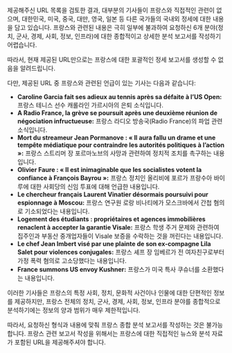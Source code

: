 제공해주신 URL 목록을 검토한 결과, 대부분의 기사들이 프랑스와 직접적인 관련이 없으며, 대한민국, 미국, 중국, 대만, 영국, 일본 등 다른 국가들의 국내외 정세에 대한 내용을 담고 있습니다. 프랑스와 관련된 내용은 극히 일부에 불과하여 요청하신 6개 분야(정치, 군사, 경제, 사회, 정보, 인프라)에 대한 종합적이고 상세한 분석 보고서를 작성하기 어렵습니다.

따라서, 현재 제공된 URL만으로는 프랑스에 대한 포괄적인 정세 보고서를 생성할 수 없음을 알려드립니다.

다만, 제공된 URL 중 프랑스와 관련된 언급이 있는 기사는 다음과 같습니다:

*   **Caroline Garcia fait ses adieux au tennis après sa défaite à l’US Open:** 프랑스 테니스 선수 캐롤라인 가르시아의 은퇴 소식입니다.
*   **A Radio France, la grève se poursuit après une deuxième réunion de négociation infructueuse:** 프랑스 라디오 방송국(Radio France)의 파업 관련 소식입니다.
*   **Mort du streameur Jean Pormanove : « Il aura fallu un drame et une tempête médiatique pour contraindre les autorités politiques à l’action »:** 프랑스 스트리머 장 포르마노브의 사망과 관련하여 정치적 조치를 촉구하는 내용입니다.
*   **Olivier Faure : « Il est inimaginable que les socialistes votent la confiance à François Bayrou »:** 프랑스 정치인 올리비에 포르가 프랑수아 바이루에 대한 사회당의 신임 투표에 대해 언급한 내용입니다.
*   **Le chercheur français Laurent Vinatier désormais poursuivi pour espionnage à Moscou:** 프랑스 연구원 로랑 비나티에가 모스크바에서 간첩 혐의로 기소되었다는 내용입니다.
*   **Logement des étudiants : propriétaires et agences immobilières renaclent à accepter la garantie Visale:** 프랑스 학생 주거 문제와 관련하여 집주인과 부동산 중개업자들이 Visale 보증을 수락하는 것을 꺼린다는 내용입니다.
*   **Le chef Jean Imbert visé par une plainte de son ex-compagne Lila Salet pour violences conjugales:** 프랑스 셰프 장 임베르가 전 여자친구로부터 가정 폭력 혐의로 고소당했다는 내용입니다.
*   **France summons US envoy Kushner:** 프랑스가 미국 특사 쿠슈너를 소환했다는 내용입니다.

이러한 기사들은 프랑스의 특정 사회, 정치, 문화적 사건이나 인물에 대한 단편적인 정보를 제공하지만, 프랑스 전체의 정치, 군사, 경제, 사회, 정보, 인프라 분야를 종합적으로 분석하기에는 정보의 양과 범위가 매우 제한적입니다.

따라서, 요청하신 형식과 내용에 맞춰 프랑스 종합 분석 보고서를 작성하는 것은 불가능합니다. 프랑스 관련 보고서 작성을 위해서는 프랑스에 대한 직접적인 뉴스와 분석 자료가 포함된 URL을 제공해주셔야 합니다.